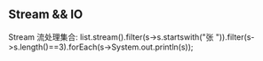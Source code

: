 ## Stream && IO
Stream 流处理集合: list.stream().filter(s->s.startswith("张 ")).filter(s->s.length()==3).forEach(s->System.out.println(s));
